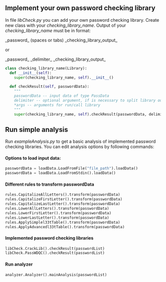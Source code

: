 ## Implement your own password checking library

In file *libCheck.py* you can add your own password checking library.
Create new class with your *checking_library_name*.
Output of your *checking_library_name* must be in format:

\_password\_ (spaces or tabs) \_checking_library_output\_

or

\_password\_ \_delimiter\_ \_checking_library_output\_

```python
class checking_library_name(Library):
  def __init__(self):
    super(checking_library_name, self).__init__()
    
  def checkResult(self, passwordData):
    """
    passwordData -- input data of type PassData
    delimiter -- optional argument, if is necessary to split library output
    *args -- arguments for run/call library
    """
    super(checking_library_name, self).checkResult(passwordData, delimiter, *args)
```



## Run simple analysis

Run *exampleAnalysis.py* to get a basic analysis of implemented password checking libraries.
You can edit analysis options by following commands:

#### Options to load input data:

```python
passwordData = loadData.LoadFromFile("file_path").loadData()
passwordData = loadData.LoadFromStdin().loadData()
```

#### Different rules to transform passwordData

```python
rules.CapitalizeAllLetters().transform(passwordData)
rules.CapitalizeFirstLetter().transform(passwordData)
rules.CapitalizeLastLetter().transform(passwordData)
rules.LowerAllLetters().transform(passwordData)
rules.LowerFirstLetter().transform(passwordData)
rules.LowerLastLetter().transform(passwordData)
rules.ApplySimplel33tTable().transform(passwordData)
rules.ApplyAdvancedl33tTable().transform(passwordData)
```

#### Implemented password checking libraries
```python
libCheck.CrackLib().checkResult(passwordList)
libCheck.PassWDQC().checkResult(passwordList)
```

#### Run analyzer
```python
analyzer.Analyzer().mainAnalysis(passwordList)
```
